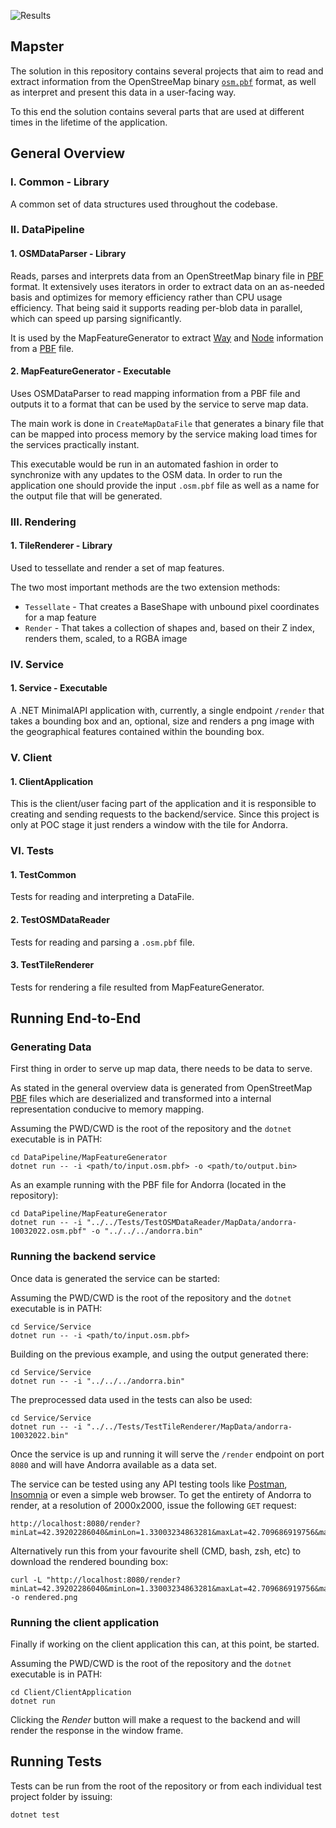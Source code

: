 ![Results]([http://url/to/img.png](https://imgur.com/a/ffec3KV))


Mapster
-----------------------
The solution in this repository contains several projects that aim to read and extract information from the OpenStreeMap binary [`osm.pbf`](https://wiki.openstreetmap.org/wiki/PBF_Format) format, as well as interpret and present this data in a user-facing way.

To this end the solution contains several parts that are used at different times in the lifetime of the application.

## General Overview

### I. Common - Library
A common set of data structures used throughout the codebase.

### II. DataPipeline
#### 1. OSMDataParser - Library
Reads, parses and interprets data from an OpenStreetMap binary file in [PBF](https://wiki.openstreetmap.org/wiki/PBF_Format) format. It extensively uses iterators in order to extract data on an as-needed basis and optimizes for memory efficiency rather than CPU usage efficiency. That being said it supports reading per-blob data in parallel, which can speed up parsing significantly.

It is used by the MapFeatureGenerator to extract [Way](https://wiki.openstreetmap.org/wiki/Way) and [Node](https://wiki.openstreetmap.org/wiki/Node) information from a [PBF](https://wiki.openstreetmap.org/wiki/PBF_Format) file.

#### 2. MapFeatureGenerator - Executable
Uses OSMDataParser to read mapping information from a PBF file and outputs it to a format that can be used by the service to serve map data.

The main work is done in `CreateMapDataFile` that generates a binary file that can be mapped into process memory by the service making load times for the services practically instant.

This executable would be run in an automated fashion in order to synchronize with any updates to the OSM data.
In order to run the application one should provide the input `.osm.pbf` file as well as a name for the output file that will be generated.

### III. Rendering
#### 1. TileRenderer - Library
Used to tessellate and render a set of map features.

The two most important methods are the two extension methods:
  - `Tessellate` - That creates a BaseShape with unbound pixel coordinates for a map feature
  - `Render` - That takes a collection of shapes and, based on their Z index, renders them, scaled, to a RGBA image

### IV. Service
#### 1. Service - Executable
A .NET MinimalAPI application with, currently, a single endpoint `/render` that takes a bounding box and an, optional, size and renders a png image with the geographical features contained within the bounding box.

### V. Client
#### 1. ClientApplication
This is the client/user facing part of the application and it is responsible to creating and sending requests to the backend/service.
Since this project is only at POC stage it just renders a window with the tile for Andorra.

### VI. Tests
#### 1. TestCommon
Tests for reading and interpreting a DataFile.
#### 2. TestOSMDataReader
Tests for reading and parsing a `.osm.pbf` file.
#### 3. TestTileRenderer
Tests for rendering a file resulted from MapFeatureGenerator.

## Running End-to-End
### Generating Data
First thing in order to serve up map data, there needs to be data to serve.

As stated in the general overview data is generated from OpenStreetMap [PBF](https://wiki.openstreetmap.org/wiki/PBF_Format) files which are deserialized and transformed into a internal representation conducive to memory mapping.

Assuming the PWD/CWD is the root of the repository and the `dotnet` executable is in PATH:
```shell
cd DataPipeline/MapFeatureGenerator
dotnet run -- -i <path/to/input.osm.pbf> -o <path/to/output.bin>
```

As an example running with the PBF file for Andorra (located in the repository):
```shell
cd DataPipeline/MapFeatureGenerator
dotnet run -- -i "../../Tests/TestOSMDataReader/MapData/andorra-10032022.osm.pbf" -o "../../../andorra.bin"
```

### Running the backend service
Once data is generated the service can be started:

Assuming the PWD/CWD is the root of the repository and the `dotnet` executable is in PATH:
```shell
cd Service/Service
dotnet run -- -i <path/to/input.osm.pbf>
```

Building on the previous example, and using the output generated there:
```shell
cd Service/Service
dotnet run -- -i "../../../andorra.bin"
```

The preprocessed data used in the tests can also be used:
```shell
cd Service/Service
dotnet run -- -i "../../Tests/TestTileRenderer/MapData/andorra-10032022.bin"
```

Once the service is up and running it will serve the `/render` endpoint on port `8080` and will have Andorra available as a data set.

The service can be tested using any API testing tools like [Postman](https://www.postman.com/), [Insomnia](https://insomnia.rest/) or even a simple web browser. To get the entirety of Andorra to render, at a resolution of 2000x2000, issue the following `GET` request:
```http request
http://localhost:8080/render?minLat=42.39202286040&minLon=1.33003234863281&maxLat=42.709686919756&maxLon=1.85600280761718&size=2000
```
Alternatively run this from your favourite shell (CMD, bash, zsh, etc) to download the rendered bounding box:
```shell
curl -L "http://localhost:8080/render?minLat=42.39202286040&minLon=1.33003234863281&maxLat=42.709686919756&maxLon=1.85600280761718&size=2000" -o rendered.png
```

### Running the client application
Finally if working on the client application this can, at this point, be started.

Assuming the PWD/CWD is the root of the repository and the `dotnet` executable is in PATH:
```shell
cd Client/ClientApplication
dotnet run
```

Clicking the *Render* button will make a request to the backend and will render the response in the window frame.

## Running Tests
Tests can be run from the root of the repository or from each individual test project folder by issuing:
```shell
dotnet test
```
